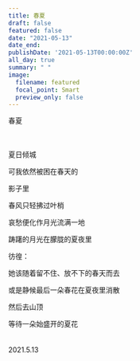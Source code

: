 ```yaml
---
title: 春夏
draft: false
featured: false
date: "2021-05-13"
date_end: 
publishDate: '2021-05-13T00:00:00Z'
all_day: true
summary: " "
image:
  filename: featured
  focal_point: Smart
  preview_only: false
---
```

春夏
<br><br><br>

夏日倾城

可我依然被困在春天的

影子里

春风只轻拂过叶梢

哀愁便化作月光流满一地

踌躇的月光在朦胧的夏夜里

彷徨：

她该随着留不住、放不下的春天而去

或是静候最后一朵春花在夏夜里消散

然后去山顶

等待一朵始盛开的夏花
<br><br><br>
2021.5.13